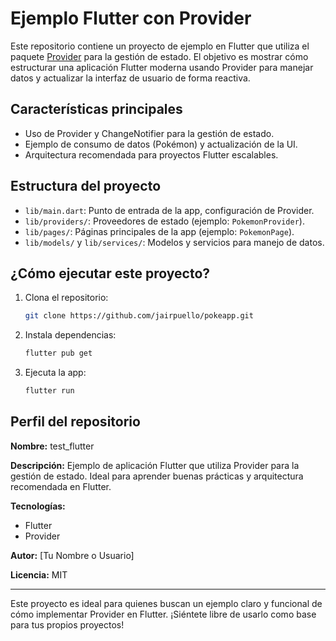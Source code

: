 
# Ejemplo Flutter con Provider

Este repositorio contiene un proyecto de ejemplo en Flutter que utiliza el paquete [Provider](https://pub.dev/packages/provider) para la gestión de estado. El objetivo es mostrar cómo estructurar una aplicación Flutter moderna usando Provider para manejar datos y actualizar la interfaz de usuario de forma reactiva.

## Características principales

- Uso de Provider y ChangeNotifier para la gestión de estado.
- Ejemplo de consumo de datos (Pokémon) y actualización de la UI.
- Arquitectura recomendada para proyectos Flutter escalables.

## Estructura del proyecto

- `lib/main.dart`: Punto de entrada de la app, configuración de Provider.
- `lib/providers/`: Proveedores de estado (ejemplo: `PokemonProvider`).
- `lib/pages/`: Páginas principales de la app (ejemplo: `PokemonPage`).
- `lib/models/` y `lib/services/`: Modelos y servicios para manejo de datos.

## ¿Cómo ejecutar este proyecto?

1. Clona el repositorio:
	```sh
	git clone https://github.com/jairpuello/pokeapp.git
	```
2. Instala dependencias:
	```sh
	flutter pub get
	```
3. Ejecuta la app:
	```sh
	flutter run
	```

## Perfil del repositorio

**Nombre:** test_flutter

**Descripción:** Ejemplo de aplicación Flutter que utiliza Provider para la gestión de estado. Ideal para aprender buenas prácticas y arquitectura recomendada en Flutter.

**Tecnologías:**
- Flutter
- Provider

**Autor:** [Tu Nombre o Usuario]

**Licencia:** MIT

---
Este proyecto es ideal para quienes buscan un ejemplo claro y funcional de cómo implementar Provider en Flutter. ¡Siéntete libre de usarlo como base para tus propios proyectos!
